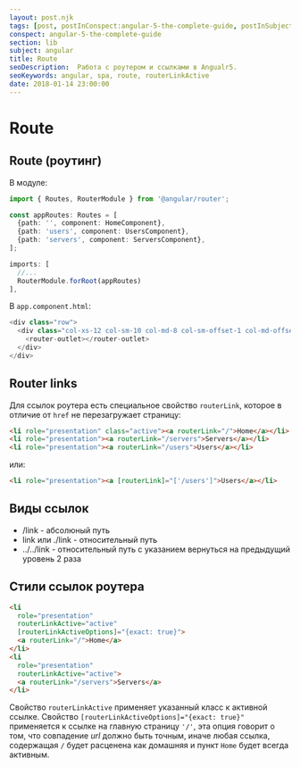 ```yaml
---
layout: post.njk
tags: [post, postInConspect:angular-5-the-complete-guide, postInSubject:angular, postInSection:lib]
conspect: angular-5-the-complete-guide
section: lib
subject: angular
title: Route
seoDescription:  Работа с роутером и ссылками в Angualr5.
seoKeywords: angular, spa, route, routerLinkActive
date: 2018-01-14 23:00:00
---
```

# Route

## Route (роутинг)

В модуле:

```typescript
import { Routes, RouterModule } from '@angular/router';

const appRoutes: Routes = [
  {path: '', component: HomeComponent},
  {path: 'users', component: UsersComponent},
  {path: 'servers', component: ServersComponent},
];

imports: [
  //...
  RouterModule.forRoot(appRoutes)
],
```

В `app.component.html`:

```typescript
<div class="row">
  <div class="col-xs-12 col-sm-10 col-md-8 col-sm-offset-1 col-md-offset-2">
    <router-outlet></router-outlet>
  </div>
</div>
```

## Router links

Для ссылок роутера есть специальное свойство `routerLink`, которое в отличие от `href` не перезагружает страницу:

```html
<li role="presentation" class="active"><a routerLink="/">Home</a></li>
<li role="presentation"><a routerLink="/servers">Servers</a></li>
<li role="presentation"><a routerLink="/users">Users</a></li>
```

или:

```html
<li role="presentation"><a [routerLink]="['/users']">Users</a></li>
```

## Виды ссылок

+ /link - абсолюный путь
+ link или ./link - относительный путь
+ ../../link - относительный путь с указанием вернуться на предыдущий уровень 2 раза

## Стили ссылок роутера

```html
<li 
  role="presentation" 
  routerLinkActive="active"
  [routerLinkActiveOptions]="{exact: true}">
  <a routerLink="/">Home</a>
</li>
<li 
  role="presentation"
  routerLinkActive="active">
  <a routerLink="/servers">Servers</a>
</li>
```

Свойство `routerLinkActive` применяет указанный класс к активной ссылке. 
Свойство `[routerLinkActiveOptions]="{exact: true}"` применяется к ссылке на главную страницу `'/'`, эта опция говорит о том, что совпадение *url* должно быть точным, иначе любая ссылка, содержащая `/` будет расценена как домашняя и пункт `Home` будет всегда активным.